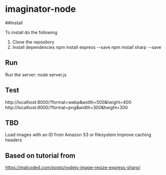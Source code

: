 # imaginator-node

##Install

To install do the following

1) Clone the repository
2) Install dependencies
npm install express --save
npm install sharp --save

## Run
Run the server:
node server.js

## Test
http://localhost:8000/?format=webp&width=500&height=400
http://localhost:8000/?format=png&width=300&height=300

## TBD

Load images with an ID from Amazon S3 or filesystem
Improve caching headers

## Based on tutorial from
https://malcoded.com/posts/nodejs-image-resize-express-sharp/





